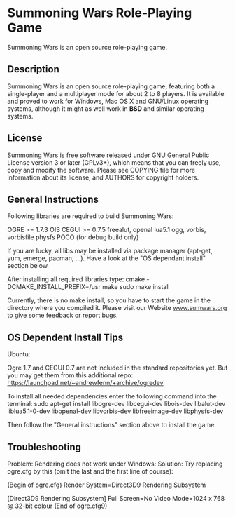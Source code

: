 # Summoning Wars Role-Playing Game
Summoning Wars is an open source role-playing game.

## Description
Summoning Wars is an open source role-playing game, featuring both a
single-player and a multiplayer mode for about 2 to 8 players.  It is available
and proved to work for Windows, Mac OS X and GNU/Linux operating systems,
although it might as well work in __BSD__ and similar operating systems.

## License
Summoning Wars is free software released under GNU General Public License
version 3 or later (GPLv3+), which means that you can freely use, copy and
modify the software.  Please see COPYING file for more information about its
license, and AUTHORS for copyright holders.

## General Instructions
Following libraries are required to build Summoning Wars:

OGRE >= 1.7.3
OIS
CEGUI >= 0.7.5
freealut, openal
lua5.1
ogg, vorbis, vorbisfile
physfs
POCO (for debug build only)

If you are lucky, all libs may be installed via package manager (apt-get, yum, emerge, pacman, ...).
Have a look at the "OS dependant install" section below.

After installing all required libraries type:
cmake -DCMAKE_INSTALL_PREFIX=/usr
make
sudo make install

Currently, there is no make install, so you have to start the game in the directory where you compiled it.
Please visit our Website www.sumwars.org to give some feedback or report bugs.

## OS Dependent Install Tips
Ubuntu:

Ogre 1.7 and CEGUI 0.7 are not included in the standard repositories yet. But you may get them from this additional repo:
https://launchpad.net/~andrewfenn/+archive/ogredev

To install all needed dependencies enter the following command into the terminal:
sudo apt-get install libogre-dev libcegui-dev libois-dev libalut-dev liblua5.1-0-dev libopenal-dev libvorbis-dev libfreeimage-dev libphysfs-dev

Then follow the "General instructions" section above to install the game.

## Troubleshooting
Problem: Rendering does not work under Windows:
Solution: Try replacing ogre.cfg by this (omit the last and the first line of course):

(Begin of ogre.cfg)
Render System=Direct3D9 Rendering Subsystem

[Direct3D9 Rendering Subsystem]
Full Screen=No
Video Mode=1024 x 768 @ 32-bit colour
(End of ogre.cfg9)
